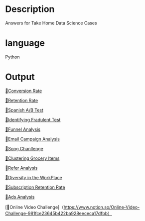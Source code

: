 # Description
Answers for Take Home Data Science Cases 


# language 
Python 

# Output 
[🔗Conversion Rate](https://www.notion.so/Conversion-Rate-2de5820c79134b3a811478defa99c1b5)

[🔗Retention Rate](https://www.notion.so/Employee-Retention-f81c05174cf84c0183e371f6bdf8d068)

[🔗Spanish A/B Test](https://www.notion.so/Spanish-Translation-A-B-Test-854200e791d1490fb2ef82827f162c98)

[🔗Identifying Fradulent Test](https://www.notion.so/Identifying-Fraudulent-Activities-073314ca04a84626938442f531702629)

[🔗Funnel Analysis](https://www.notion.so/Funnel-Analysis-519412930ee5452f8398182115f464a9)

[🔗Email Campaign Analysis](https://www.notion.so/Marketing-Email-Campaign-c7b85e707c2441e8ab06e0e2780b1343)

[🔗Song Chanllenge](https://www.notion.so/Song-Challenge-5475e4879b634927a7ef490ec4273f94)

[🔗Clustering Grocery Items](https://www.notion.so/Clustering-Grocery-Items-2f9f6a6e132c402b8369f66235e8f769)

[🔗Refer Analysis](https://www.notion.so/User-Referral-Program-f5f470ffaa99494089762937a99a38a2)

[🔗Diversity in the WorkPlace](https://www.notion.so/Diversity-in-the-Workplace-1210c65c7a87401c93053053f70752d3)

[🔗Subscription Retention Rate](https://www.notion.so/Subscription-Retention-Rate-14814ad6a44e4ce3932d6977b22ae6d2)

[🔗Ads Analysis](https://www.notion.so/Ads-Analysis-7540f43e5db146a8ab788451b3fdda82)


[🔗Online Video Challenge]（https://www.notion.so/Online-Video-Challenge-981fce23645b422ba928eececa17dfbb）
